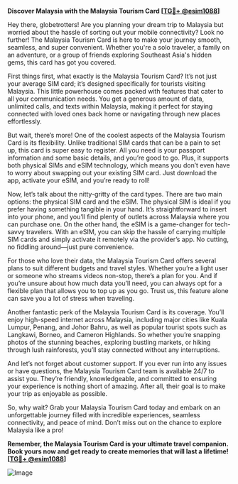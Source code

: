 **Discover Malaysia with the Malaysia Tourism Card [[TG💪+ @esim1088](https://t.me/s/esim1088)]**

Hey there, globetrotters! Are you planning your dream trip to Malaysia but worried about the hassle of sorting out your mobile connectivity? Look no further! The Malaysia Tourism Card is here to make your journey smooth, seamless, and super convenient. Whether you're a solo traveler, a family on an adventure, or a group of friends exploring Southeast Asia's hidden gems, this card has got you covered.

First things first, what exactly is the Malaysia Tourism Card? It’s not just your average SIM card; it’s designed specifically for tourists visiting Malaysia. This little powerhouse comes packed with features that cater to all your communication needs. You get a generous amount of data, unlimited calls, and texts within Malaysia, making it perfect for staying connected with loved ones back home or navigating through new places effortlessly. 

But wait, there’s more! One of the coolest aspects of the Malaysia Tourism Card is its flexibility. Unlike traditional SIM cards that can be a pain to set up, this card is super easy to register. All you need is your passport information and some basic details, and you’re good to go. Plus, it supports both physical SIMs and eSIM technology, which means you don’t even have to worry about swapping out your existing SIM card. Just download the app, activate your eSIM, and you’re ready to roll!

Now, let’s talk about the nitty-gritty of the card types. There are two main options: the physical SIM card and the eSIM. The physical SIM is ideal if you prefer having something tangible in your hand. It’s straightforward to insert into your phone, and you’ll find plenty of outlets across Malaysia where you can purchase one. On the other hand, the eSIM is a game-changer for tech-savvy travelers. With an eSIM, you can skip the hassle of carrying multiple SIM cards and simply activate it remotely via the provider’s app. No cutting, no fiddling around—just pure convenience.

For those who love their data, the Malaysia Tourism Card offers several plans to suit different budgets and travel styles. Whether you’re a light user or someone who streams videos non-stop, there’s a plan for you. And if you’re unsure about how much data you’ll need, you can always opt for a flexible plan that allows you to top up as you go. Trust us, this feature alone can save you a lot of stress when traveling.

Another fantastic perk of the Malaysia Tourism Card is its coverage. You’ll enjoy high-speed internet across Malaysia, including major cities like Kuala Lumpur, Penang, and Johor Bahru, as well as popular tourist spots such as Langkawi, Borneo, and Cameron Highlands. So whether you’re snapping photos of the stunning beaches, exploring bustling markets, or hiking through lush rainforests, you’ll stay connected without any interruptions.

And let’s not forget about customer support. If you ever run into any issues or have questions, the Malaysia Tourism Card team is available 24/7 to assist you. They’re friendly, knowledgeable, and committed to ensuring your experience is nothing short of amazing. After all, their goal is to make your trip as enjoyable as possible.

So, why wait? Grab your Malaysia Tourism Card today and embark on an unforgettable journey filled with incredible experiences, seamless connectivity, and peace of mind. Don’t miss out on the chance to explore Malaysia like a pro!

**Remember, the Malaysia Tourism Card is your ultimate travel companion. Book yours now and get ready to create memories that will last a lifetime! [[TG💪+ @esim1088](https://t.me/s/esim1088)]**

![Image](https://i.postimg.cc/Y0z9fWf4/image.png)